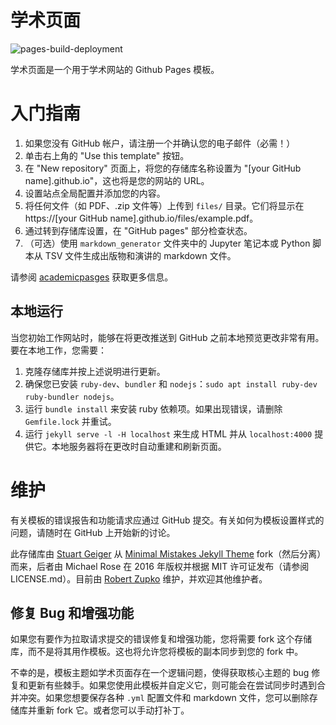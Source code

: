 
# 学术页面

![pages-build-deployment](https://github.com/academicpages/academicpages.github.io/actions/workflows/pages/pages-build-deployment/badge.svg)

学术页面是一个用于学术网站的 Github Pages 模板。

# 入门指南

1. 如果您没有 GitHub 帐户，请注册一个并确认您的电子邮件（必需！）
2. 单击右上角的 "Use this template" 按钮。
3. 在 "New repository" 页面上，将您的存储库名称设置为 "[your GitHub name].github.io"，这也将是您的网站的 URL。
4. 设置站点全局配置并添加您的内容。
5. 将任何文件（如 PDF、.zip 文件等）上传到 `files/` 目录。它们将显示在 https://[your GitHub name].github.io/files/example.pdf。
6. 通过转到存储库设置，在 "GitHub pages" 部分检查状态。
7. （可选）使用 `markdown_generator` 文件夹中的 Jupyter 笔记本或 Python 脚本从 TSV 文件生成出版物和演讲的 markdown 文件。

请参阅 [academicpasges](https://academicpages.github.io/) 获取更多信息。

## 本地运行

当您初始工作网站时，能够在将更改推送到 GitHub 之前本地预览更改非常有用。要在本地工作，您需要：

1. 克隆存储库并按上述说明进行更新。
2. 确保您已安装 `ruby-dev`、`bundler` 和 `nodejs`：`sudo apt install ruby-dev ruby-bundler nodejs`。
3. 运行 `bundle install` 来安装 ruby 依赖项。如果出现错误，请删除 `Gemfile.lock` 并重试。
4. 运行 `jekyll serve -l -H localhost` 来生成 HTML 并从 `localhost:4000` 提供它。本地服务器将在更改时自动重建和刷新页面。

# 维护

有关模板的错误报告和功能请求应通过 GitHub 提交。有关如何为模板设置样式的问题，请随时在 GitHub 上开始新的讨论。

此存储库由 [Stuart Geiger](https://github.com/staeiou) 从 [Minimal Mistakes Jekyll Theme](https://mmistakes.github.io/minimal-mistakes/) fork（然后分离）而来，后者由 Michael Rose 在 2016 年版权并根据 MIT 许可证发布（请参阅 LICENSE.md）。目前由 [Robert Zupko](https://github.com/rjzupkoii) 维护，并欢迎其他维护者。

## 修复 Bug 和增强功能

如果您有要作为拉取请求提交的错误修复和增强功能，您将需要 fork 这个存储库，而不是将其用作模板。这也将允许您将模板的副本同步到您的 fork 中。

不幸的是，模板主题如学术页面存在一个逻辑问题，使得获取核心主题的 bug 修复和更新有些棘手。如果您使用此模板并自定义它，则可能会在尝试同步时遇到合并冲突。如果您想要保存各种 `.yml` 配置文件和 markdown 文件，您可以删除存储库并重新 fork 它。或者您可以手动打补丁。

